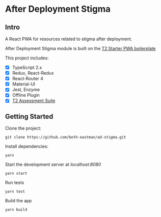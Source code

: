 # After Deployment Stigma

## Intro
A React PWA for resources related to stigma after deployment.

After Deployment Stigma module is built on the [T2 Starter PWA boilerplate](https://github.com/jlightfoot2/t2-pwa-starter)

This project includes:
- [x] TypeScript 2.x
- [x] Redux, React-Redux
- [x] React-Router 4
- [x] Material-UI
- [x] Jest, Enzyme
- [x] Offline Plugin
- [X] [T2 Assessment Suite](https://yarn.pm/local-t2-assessment-suite)

## Getting Started

Clone the project:

``git clone https://github.com/beth-eastman/ad-stigma.git``

Install dependencies:

``yarn``

Start the development server at <i>localhost:8080</i>

``yarn start``

Run tests

``yarn test``

Build the app

``yarn build``
